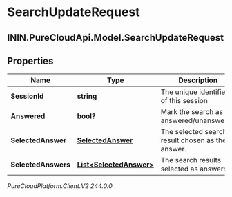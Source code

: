 # SearchUpdateRequest

## ININ.PureCloudApi.Model.SearchUpdateRequest

## Properties

|Name | Type | Description | Notes|
|------------ | ------------- | ------------- | -------------|
| **SessionId** | **string** | The unique identifier of this session | [optional] |
| **Answered** | **bool?** | Mark the search as answered/unanswered | |
| **SelectedAnswer** | [**SelectedAnswer**](SelectedAnswer) | The selected search result chosen as the answer. | [optional] |
| **SelectedAnswers** | [**List&lt;SelectedAnswer&gt;**](SelectedAnswer) | The search results selected as answers | [optional] |



_PureCloudPlatform.Client.V2 244.0.0_
